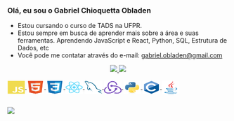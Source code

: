 ### Olá, eu sou o Gabriel Chioquetta Obladen

- Estou cursando o curso de TADS na UFPR.
- Estou sempre em busca de aprender mais sobre a área e suas ferramentas. Aprendendo JavaScript e React, Python, SQL, Estrutura de Dados, etc
- Você pode me contatar através do e-mail: gabriel.obladen@gmail.com
 
<div align="center">
  <a href="https://github.com/Gaells">
  <img height="180em" src="https://github-readme-stats.vercel.app/api?username=Gaells&show_icons=true&theme=tokyonight&include_all_commits=true&count_private=true"/>
  <img height="180em" src="https://github-readme-stats.vercel.app/api/top-langs/?username=Gaells&layout=compact&langs_count=7&theme=tokyonight"/>
</div>
<div style="display: inline_block"><br>
  <img align="center" alt="Gab-Js" height="30" width="40" src="https://raw.githubusercontent.com/devicons/devicon/master/icons/javascript/javascript-plain.svg">
  <img align="center" alt="Gab-HTML" height="30" width="40" src="https://raw.githubusercontent.com/devicons/devicon/master/icons/html5/html5-original.svg">
  <img align="center" alt="Gab-react" height="30" width="40" src="https://raw.githubusercontent.com/devicons/devicon/master/icons/css3/css3-original.svg">
  <img align="center" alt="Gab-CSS" height="30" width="40" src="https://raw.githubusercontent.com/devicons/devicon/master/icons/react/react-original.svg">
  <img align="center" alt="Gab-sql" height="30" width="40" src="https://raw.githubusercontent.com/devicons/devicon/master/icons/mysql/mysql-original.svg">
  <img align="center" alt="Gab-redux" height="30" width="40" src="https://raw.githubusercontent.com/devicons/devicon/master/icons/redux/redux-original.svg">
  <img align="center" alt="Gab-python" height="30" width="40" src="https://raw.githubusercontent.com/devicons/devicon/master/icons/python/python-original.svg">
  <img align="center" alt="Gab-c" height="30" width="40" src="https://raw.githubusercontent.com/devicons/devicon/master/icons/c/c-original.svg">
 <img align="center" alt="Gab-java" height="30" width="40" src="https://raw.githubusercontent.com/devicons/devicon/master/icons/java/java-original.svg">
</div>

##
  
<div>
 <a href = "mailto:gabriel.obladen@gmail.com"><img src="https://img.shields.io/badge/-Gmail-%23333?style=for-the-badge&logo=gmail&logoColor=white" target="_blank"></a>  
</div>
  
 
 

